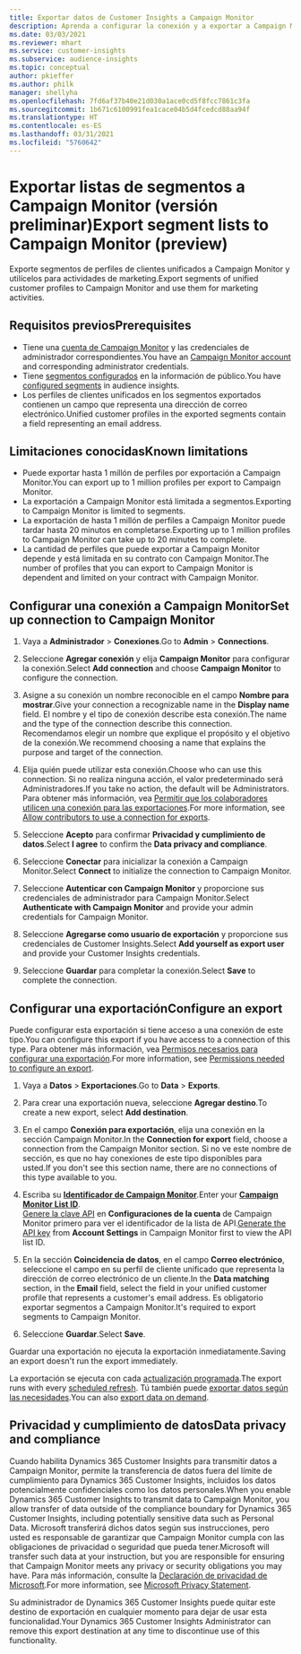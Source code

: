 ```yaml
---
title: Exportar datos de Customer Insights a Campaign Monitor
description: Aprenda a configurar la conexión y a exportar a Campaign Monitor.
ms.date: 03/03/2021
ms.reviewer: mhart
ms.service: customer-insights
ms.subservice: audience-insights
ms.topic: conceptual
author: pkieffer
ms.author: philk
manager: shellyha
ms.openlocfilehash: 7fd6af37b40e21d030a1ace0cd5f8fcc7861c3fa
ms.sourcegitcommit: 1b671c6100991fea1cace04b5d4fcedcd88aa94f
ms.translationtype: HT
ms.contentlocale: es-ES
ms.lasthandoff: 03/31/2021
ms.locfileid: "5760642"
---
```

# <a name="export-segment-lists-to-campaign-monitor-preview"></a><span data-ttu-id="300aa-103">Exportar listas de segmentos a Campaign Monitor (versión preliminar)</span><span class="sxs-lookup"><span data-stu-id="300aa-103">Export segment lists to Campaign Monitor (preview)</span></span>

<span data-ttu-id="300aa-104">Exporte segmentos de perfiles de clientes unificados a Campaign Monitor y utilícelos para actividades de marketing.</span><span class="sxs-lookup"><span data-stu-id="300aa-104">Export segments of unified customer profiles to Campaign Monitor and use them for marketing activities.</span></span>

## <a name="prerequisites"></a><span data-ttu-id="300aa-105">Requisitos previos</span><span class="sxs-lookup"><span data-stu-id="300aa-105">Prerequisites</span></span>

-   <span data-ttu-id="300aa-106">Tiene una [cuenta de Campaign Monitor](https://www.campaignmonitor.com/) y las credenciales de administrador correspondientes.</span><span class="sxs-lookup"><span data-stu-id="300aa-106">You have an [Campaign Monitor account](https://www.campaignmonitor.com/) and corresponding administrator credentials.</span></span>
-   <span data-ttu-id="300aa-107">Tiene [segmentos configurados](segments.md) en la información de público.</span><span class="sxs-lookup"><span data-stu-id="300aa-107">You have [configured segments](segments.md) in audience insights.</span></span>
-   <span data-ttu-id="300aa-108">Los perfiles de clientes unificados en los segmentos exportados contienen un campo que representa una dirección de correo electrónico.</span><span class="sxs-lookup"><span data-stu-id="300aa-108">Unified customer profiles in the exported segments contain a field representing an email address.</span></span>

## <a name="known-limitations"></a><span data-ttu-id="300aa-109">Limitaciones conocidas</span><span class="sxs-lookup"><span data-stu-id="300aa-109">Known limitations</span></span>

- <span data-ttu-id="300aa-110">Puede exportar hasta 1 millón de perfiles por exportación a Campaign Monitor.</span><span class="sxs-lookup"><span data-stu-id="300aa-110">You can export up to 1 million profiles per export to Campaign Monitor.</span></span>
- <span data-ttu-id="300aa-111">La exportación a Campaign Monitor está limitada a segmentos.</span><span class="sxs-lookup"><span data-stu-id="300aa-111">Exporting to Campaign Monitor is limited to segments.</span></span>
- <span data-ttu-id="300aa-112">La exportación de hasta 1 millón de perfiles a Campaign Monitor puede tardar hasta 20 minutos en completarse.</span><span class="sxs-lookup"><span data-stu-id="300aa-112">Exporting up to 1 million profiles to Campaign Monitor can take up to 20 minutes to complete.</span></span> 
- <span data-ttu-id="300aa-113">La cantidad de perfiles que puede exportar a Campaign Monitor depende y está limitada en su contrato con Campaign Monitor.</span><span class="sxs-lookup"><span data-stu-id="300aa-113">The number of profiles that you can export to Campaign Monitor is dependent and limited on your contract with Campaign Monitor.</span></span>

## <a name="set-up-connection-to-campaign-monitor"></a><span data-ttu-id="300aa-114">Configurar una conexión a Campaign Monitor</span><span class="sxs-lookup"><span data-stu-id="300aa-114">Set up connection to Campaign Monitor</span></span>

1. <span data-ttu-id="300aa-115">Vaya a **Administrador** > **Conexiones**.</span><span class="sxs-lookup"><span data-stu-id="300aa-115">Go to **Admin** > **Connections**.</span></span>

1. <span data-ttu-id="300aa-116">Seleccione **Agregar conexión** y elija **Campaign Monitor** para configurar la conexión.</span><span class="sxs-lookup"><span data-stu-id="300aa-116">Select **Add connection** and choose **Campaign Monitor** to configure the connection.</span></span>

1. <span data-ttu-id="300aa-117">Asigne a su conexión un nombre reconocible en el campo **Nombre para mostrar**.</span><span class="sxs-lookup"><span data-stu-id="300aa-117">Give your connection a recognizable name in the **Display name** field.</span></span> <span data-ttu-id="300aa-118">El nombre y el tipo de conexión describe esta conexión.</span><span class="sxs-lookup"><span data-stu-id="300aa-118">The name and the type of the connection describe this connection.</span></span> <span data-ttu-id="300aa-119">Recomendamos elegir un nombre que explique el propósito y el objetivo de la conexión.</span><span class="sxs-lookup"><span data-stu-id="300aa-119">We recommend choosing a name that explains the purpose and target of the connection.</span></span>

1. <span data-ttu-id="300aa-120">Elija quién puede utilizar esta conexión.</span><span class="sxs-lookup"><span data-stu-id="300aa-120">Choose who can use this connection.</span></span> <span data-ttu-id="300aa-121">Si no realiza ninguna acción, el valor predeterminado será Administradores.</span><span class="sxs-lookup"><span data-stu-id="300aa-121">If you take no action, the default will be Administrators.</span></span> <span data-ttu-id="300aa-122">Para obtener más información, vea [Permitir que los colaboradores utilicen una conexión para las exportaciones](connections.md#allow-contributors-to-use-a-connection-for-exports).</span><span class="sxs-lookup"><span data-stu-id="300aa-122">For more information, see [Allow contributors to use a connection for exports](connections.md#allow-contributors-to-use-a-connection-for-exports).</span></span>

1. <span data-ttu-id="300aa-123">Seleccione **Acepto** para confirmar **Privacidad y cumplimiento de datos**.</span><span class="sxs-lookup"><span data-stu-id="300aa-123">Select **I agree** to confirm the **Data privacy and compliance**.</span></span>

1. <span data-ttu-id="300aa-124">Seleccione **Conectar** para inicializar la conexión a Campaign Monitor.</span><span class="sxs-lookup"><span data-stu-id="300aa-124">Select **Connect** to initialize the connection to Campaign Monitor.</span></span>

1. <span data-ttu-id="300aa-125">Seleccione **Autenticar con Campaign Monitor** y proporcione sus credenciales de administrador para Campaign Monitor.</span><span class="sxs-lookup"><span data-stu-id="300aa-125">Select **Authenticate with Campaign Monitor** and provide your admin credentials for Campaign Monitor.</span></span>

1. <span data-ttu-id="300aa-126">Seleccione **Agregarse como usuario de exportación** y proporcione sus credenciales de Customer Insights.</span><span class="sxs-lookup"><span data-stu-id="300aa-126">Select **Add yourself as export user** and provide your Customer Insights credentials.</span></span>

1. <span data-ttu-id="300aa-127">Seleccione **Guardar** para completar la conexión.</span><span class="sxs-lookup"><span data-stu-id="300aa-127">Select **Save** to complete the connection.</span></span>

## <a name="configure-an-export"></a><span data-ttu-id="300aa-128">Configurar una exportación</span><span class="sxs-lookup"><span data-stu-id="300aa-128">Configure an export</span></span>

<span data-ttu-id="300aa-129">Puede configurar esta exportación si tiene acceso a una conexión de este tipo.</span><span class="sxs-lookup"><span data-stu-id="300aa-129">You can configure this export if you have access to a connection of this type.</span></span> <span data-ttu-id="300aa-130">Para obtener más información, vea [Permisos necesarios para configurar una exportación](export-destinations.md#set-up-a-new-export).</span><span class="sxs-lookup"><span data-stu-id="300aa-130">For more information, see [Permissions needed to configure an export](export-destinations.md#set-up-a-new-export).</span></span>

1. <span data-ttu-id="300aa-131">Vaya a **Datos** > **Exportaciones**.</span><span class="sxs-lookup"><span data-stu-id="300aa-131">Go to **Data** > **Exports**.</span></span>

1. <span data-ttu-id="300aa-132">Para crear una exportación nueva, seleccione **Agregar destino**.</span><span class="sxs-lookup"><span data-stu-id="300aa-132">To create a new export, select **Add destination**.</span></span>

1. <span data-ttu-id="300aa-133">En el campo **Conexión para exportación**, elija una conexión en la sección Campaign Monitor.</span><span class="sxs-lookup"><span data-stu-id="300aa-133">In the **Connection for export** field, choose a connection from the Campaign Monitor section.</span></span> <span data-ttu-id="300aa-134">Si no ve este nombre de sección, es que no hay conexiones de este tipo disponibles para usted.</span><span class="sxs-lookup"><span data-stu-id="300aa-134">If you don't see this section name, there are no connections of this type available to you.</span></span>

1. <span data-ttu-id="300aa-135">Escriba su [**Identificador de Campaign Monitor**](https://www.campaignmonitor.com/api/getting-started/#your-list-id).</span><span class="sxs-lookup"><span data-stu-id="300aa-135">Enter your [**Campaign Monitor List ID**](https://www.campaignmonitor.com/api/getting-started/#your-list-id).</span></span>    
   <span data-ttu-id="300aa-136">[Genere la clave API](https://www.campaignmonitor.com/api/getting-started/) en **Configuraciones de la cuenta** de Campaign Monitor primero para ver el identificador de la lista de API.</span><span class="sxs-lookup"><span data-stu-id="300aa-136">[Generate the API key](https://www.campaignmonitor.com/api/getting-started/) from **Account Settings** in Campaign Monitor first to view the API list ID.</span></span>  

3. <span data-ttu-id="300aa-137">En la sección **Coincidencia de datos**, en el campo **Correo electrónico**, seleccione el campo en su perfil de cliente unificado que representa la dirección de correo electrónico de un cliente.</span><span class="sxs-lookup"><span data-stu-id="300aa-137">In the **Data matching** section, in the **Email** field, select the field in your unified customer profile that represents a customer's email address.</span></span> <span data-ttu-id="300aa-138">Es obligatorio exportar segmentos a Campaign Monitor.</span><span class="sxs-lookup"><span data-stu-id="300aa-138">It's required to export segments to Campaign Monitor.</span></span>

1. <span data-ttu-id="300aa-139">Seleccione **Guardar**.</span><span class="sxs-lookup"><span data-stu-id="300aa-139">Select **Save**.</span></span>

<span data-ttu-id="300aa-140">Guardar una exportación no ejecuta la exportación inmediatamente.</span><span class="sxs-lookup"><span data-stu-id="300aa-140">Saving an export doesn't run the export immediately.</span></span>

<span data-ttu-id="300aa-141">La exportación se ejecuta con cada [actualización programada](system.md#schedule-tab).</span><span class="sxs-lookup"><span data-stu-id="300aa-141">The export runs with every [scheduled refresh](system.md#schedule-tab).</span></span> <span data-ttu-id="300aa-142">Tú también puede [exportar datos según las necesidades](export-destinations.md#run-exports-on-demand).</span><span class="sxs-lookup"><span data-stu-id="300aa-142">You can also [export data on demand](export-destinations.md#run-exports-on-demand).</span></span> 


## <a name="data-privacy-and-compliance"></a><span data-ttu-id="300aa-143">Privacidad y cumplimiento de datos</span><span class="sxs-lookup"><span data-stu-id="300aa-143">Data privacy and compliance</span></span>

<span data-ttu-id="300aa-144">Cuando habilita Dynamics 365 Customer Insights para transmitir datos a Campaign Monitor, permite la transferencia de datos fuera del límite de cumplimiento para Dynamics 365 Customer Insights, incluidos los datos potencialmente confidenciales como los datos personales.</span><span class="sxs-lookup"><span data-stu-id="300aa-144">When you enable Dynamics 365 Customer Insights to transmit data to Campaign Monitor, you allow transfer of data outside of the compliance boundary for Dynamics 365 Customer Insights, including potentially sensitive data such as Personal Data.</span></span> <span data-ttu-id="300aa-145">Microsoft transferirá dichos datos según sus instrucciones, pero usted es responsable de garantizar que Campaign Monitor cumpla con las obligaciones de privacidad o seguridad que pueda tener.</span><span class="sxs-lookup"><span data-stu-id="300aa-145">Microsoft will transfer such data at your instruction, but you are responsible for ensuring that Campaign Monitor meets any privacy or security obligations you may have.</span></span> <span data-ttu-id="300aa-146">Para más información, consulte la [Declaración de privacidad de Microsoft](https://go.microsoft.com/fwlink/?linkid=396732).</span><span class="sxs-lookup"><span data-stu-id="300aa-146">For more information, see [Microsoft Privacy Statement](https://go.microsoft.com/fwlink/?linkid=396732).</span></span>

<span data-ttu-id="300aa-147">Su administrador de Dynamics 365 Customer Insights puede quitar este destino de exportación en cualquier momento para dejar de usar esta funcionalidad.</span><span class="sxs-lookup"><span data-stu-id="300aa-147">Your Dynamics 365 Customer Insights Administrator can remove this export destination at any time to discontinue use of this functionality.</span></span>
